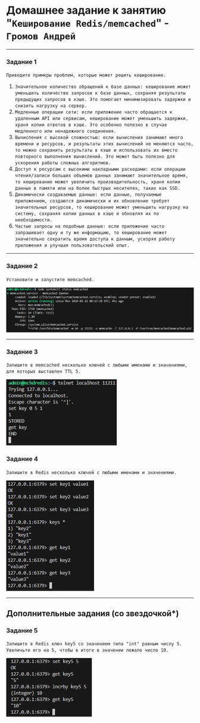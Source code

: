 # Домашнее задание к занятию "`Кеширование Redis/memcached`" - `Громов Андрей`

---

### Задание 1

`Приведите примеры проблем, которые может решить кеширование.`

1. `Значительное количество обращений к базе данных: кеширование может уменьшить количество запросов к базе данных, сохраняя результаты предыдущих запросов в кэше. Это помогает минимизировать задержки и снизить нагрузку на сервер.`
2. `Медленные операции сети: если приложение часто обращается к удаленным API или сервисам, кеширование может уменьшить задержки, храня копии ответов в кэше. Это особенно полезно в случае медленного или ненадежного соединения.`
3. `Вычисления с высокой сложностью: если вычисления занимают много времени и ресурсов, и результаты этих вычислений не меняются часто, то можно сохранить результаты в кэше и использовать их вместо повторного выполнения вычислений. Это может быть полезно для ускорения работы сложных алгоритмов.`
4. `Доступ к ресурсам с высокими накладными расходами: если операции чтения/записи больших объемов данных занимают значительное время, то кеширование может увеличить производительность, храня копии данных в памяти или на более быстрых носителях, таких как SSD.`
5. `Динамически создаваемые данные: если данные, получаемые приложением, создаются динамически и их обновление требует значительных ресурсов, то кеширование может уменьшить нагрузку на систему, сохраняя копии данных в кэше и обновляя их по необходимости.`
6. `Частые запросы на подобные данные: если приложение часто запрашивает одну и ту же информацию, то кеширование может значительно сократить время доступа к данным, ускоряя работу приложения и улучшая пользовательский опыт.`

---

### Задание 2

`Установите и запустите memcached.`

![Скриншот 1](https://github.com/GromDrn/memcached-redis/blob/main/Screenshots/2mstat.jpg)


---

### Задание 3

`Запишите в memcached несколько ключей с любыми именами и значениями, для которых выставлен TTL 5.`

![Скриншот 1](https://github.com/GromDrn/memcached-redis/blob/main/Screenshots/3mkey.jpg)

### Задание 4

`Запишите в Redis несколько ключей с любыми именами и значениями.`


![Скриншот 1](https://github.com/GromDrn/memcached-redis/blob/main/Screenshots/4redis.jpg)

---
## Дополнительные задания (со звездочкой*)

### Задание 5

`Запишите в Redis ключ key5 со значением типа "int" равным числу 5. Увеличьте его на 5, чтобы в итоге в значении лежало число 10.`


![Скриншот 1](https://github.com/GromDrn/memcached-redis/blob/main/Screenshots/5incr.jpg)
